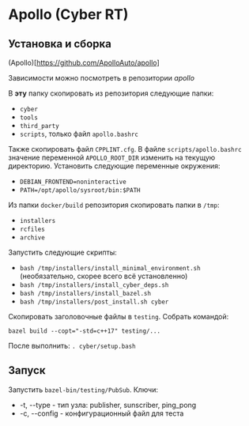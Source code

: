 # Apollo (Cyber RT)

## Установка и сборка

(Apollo)[https://github.com/ApolloAuto/apollo]

Зависимости можно посмотреть в репозитории _apollo_

В **эту** папку скопировать из репозитория следующие папки:
* ```cyber```
* ```tools```
* ```third_party```
* ```scripts```, только файл ```apollo.bashrc```

Также скопировать файл ```CPPLINT.cfg```. В файле ```scripts/apollo.bashrc``` 
значение переменной ```APOLLO_ROOT_DIR``` изменить на текущую директорию. 
Установить следующие переменные окружения:

* ```DEBIAN_FRONTEND=noninteractive```
* ```PATH=/opt/apollo/sysroot/bin:$PATH```

Из папки ```docker/build``` репозитория скопировать папки в ```/tmp```:
* ```installers```
* ```rcfiles```
* ```archive```

Запустить следующие скрипты:
* ```bash /tmp/installers/install_minimal_environment.sh``` (необязательно, скорее всего всё установленно)
* ```bash /tmp/installers/install_cyber_deps.sh```
* ```bash /tmp/installers/install_bazel.sh```
* ```bash /tmp/installers/post_install.sh cyber``` 

Скопировать заголовочные файлы в ```testing```.
Собрать командой:

```
bazel build --copt="-std=c++17" testing/...
```

После выполнить: ```. cyber/setup.bash```

## Запуск

Запустить ```bazel-bin/testing/PubSub```. Ключи:
* -t, --type - тип узла: publisher, sunscriber, ping_pong
* -c, --config - конфигурационный файл для теста

